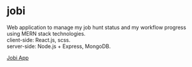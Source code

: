 # jobi
Web application to manage my job hunt status and my workflow progress using MERN stack technologies.
<br>
client-side: React.js, scss.
<br>
server-side: Node.js + Express, MongoDB.

<a href="https://jobi-6bv6.onrender.com"> Jobi App </a>
